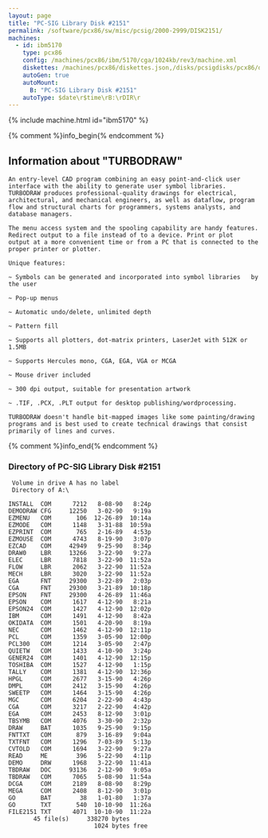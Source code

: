 ```yaml
---
layout: page
title: "PC-SIG Library Disk #2151"
permalink: /software/pcx86/sw/misc/pcsig/2000-2999/DISK2151/
machines:
  - id: ibm5170
    type: pcx86
    config: /machines/pcx86/ibm/5170/cga/1024kb/rev3/machine.xml
    diskettes: /machines/pcx86/diskettes.json,/disks/pcsigdisks/pcx86/diskettes.json
    autoGen: true
    autoMount:
      B: "PC-SIG Library Disk #2151"
    autoType: $date\r$time\rB:\rDIR\r
---
```


{% include machine.html id="ibm5170" %}

{% comment %}info_begin{% endcomment %}

## Information about "TURBODRAW"

    An entry-level CAD program combining an easy point-and-click user
    interface with the ability to generate user symbol libraries.
    TURBODRAW produces professional-quality drawings for electrical,
    architectural, and mechanical engineers, as well as dataflow, program
    flow and structural charts for programmers, systems analysts, and
    database managers.
    
    The menu access system and the spooling capability are handy features.
    Redirect output to a file instead of to a device. Print or plot
    output at a more convenient time or from a PC that is connected to the
    proper printer or plotter.
    
    Unique features:
    
    ~ Symbols can be generated and incorporated into symbol libraries   by
    the user
    
    ~ Pop-up menus
    
    ~ Automatic undo/delete, unlimited depth
    
    ~ Pattern fill
    
    ~ Supports all plotters, dot-matrix printers, LaserJet with 512K or
    1.5MB
    
    ~ Supports Hercules mono, CGA, EGA, VGA or MCGA
    
    ~ Mouse driver included
    
    ~ 300 dpi output, suitable for presentation artwork
    
    ~ .TIF, .PCX, .PLT output for desktop publishing/wordprocessing.
    
    TURBODRAW doesn't handle bit-mapped images like some painting/drawing
    programs and is best used to create technical drawings that consist
    primarily of lines and curves.
{% comment %}info_end{% endcomment %}


### Directory of PC-SIG Library Disk #2151

     Volume in drive A has no label
     Directory of A:\

    INSTALL  COM      7212   8-08-90   8:24p
    DEMODRAW CFG     12250   3-02-90   9:19a
    EZMENU   COM       106  12-26-89  10:14a
    EZMODE   COM      1148   3-31-88  10:59a
    EZPRINT  COM       765   2-16-89   4:53p
    EZMOUSE  COM      4743   8-19-90   3:07p
    EZCAD    COM     42949   9-25-90   8:34p
    DRAW0    LBR     13266   3-22-90   9:27a
    ELEC     LBR      7818   3-22-90  11:52a
    FLOW     LBR      2062   3-22-90  11:52a
    MECH     LBR      3020   3-22-90  11:52a
    EGA      FNT     29300   3-22-89   2:03p
    CGA      FNT     29300   3-21-89  10:18p
    EPSON    FNT     29300   4-26-89  11:46a
    EPSON    COM      1617   4-12-90   8:21a
    EPSON24  COM      1427   4-12-90  12:02p
    IBM      COM      1491   4-12-90   8:42a
    OKIDATA  COM      1501   4-20-90   8:19a
    NEC      COM      1462   4-12-90  12:11p
    PCL      COM      1359   3-05-90  12:00p
    PCL300   COM      1214   3-05-90   2:47p
    QUIETW   COM      1433   4-10-90   3:24p
    GENER24  COM      1401   4-12-90  12:15p
    TOSHIBA  COM      1527   4-12-90   1:15p
    TALLY    COM      1381   4-12-90  12:36p
    HPGL     COM      2677   3-15-90   4:26p
    DMPL     COM      2412   3-15-90   4:26p
    SWEETP   COM      1464   3-15-90   4:26p
    MGC      COM      6204   2-22-90   4:43p
    CGA      COM      3217   2-22-90   4:42p
    EGA      COM      2453   8-12-90   3:01p
    TBSYMB   COM      4076   3-30-90   2:32p
    DRAW     BAT      1035   9-25-90   9:15p
    FNTTXT   COM       879   3-16-89   9:04a
    TXTFNT   COM      1296   7-03-89   5:13p
    CVTOLD   COM      1694   3-22-90   9:27a
    READ     ME        396   5-22-90   4:11p
    DEMO     DRW      1968   3-22-90  11:41a
    TBDRAW   DOC     93136   2-12-90   9:05a
    TBDRAW   COM      7065   5-08-90  11:54a
    DCGA     COM      2189   8-08-90   8:29p
    MEGA     COM      2408   8-12-90   3:01p
    GO       BAT        38   1-01-80   1:37a
    GO       TXT       540  10-10-90  11:26a
    FILE2151 TXT      4071  10-10-90  11:22a
           45 file(s)     338270 bytes
                            1024 bytes free
